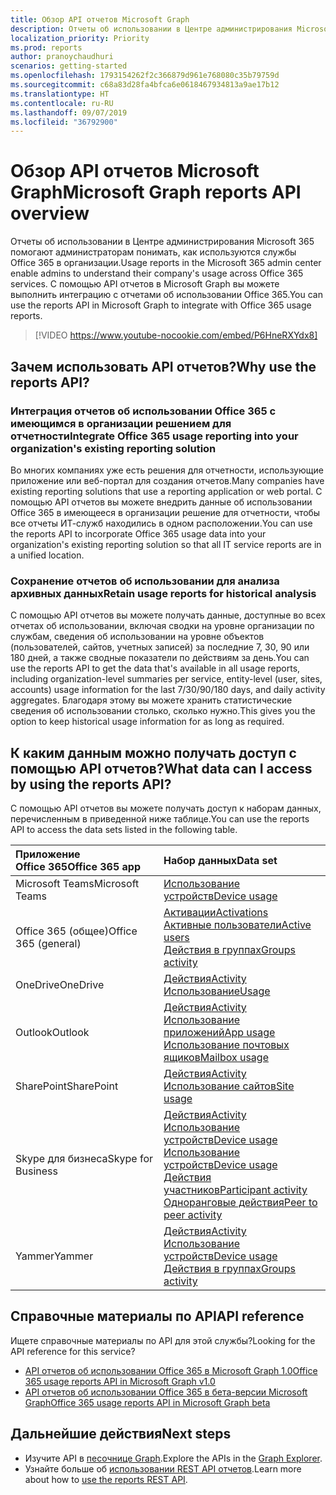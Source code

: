 ```yaml
---
title: Обзор API отчетов Microsoft Graph
description: Отчеты об использовании в Центре администрирования Microsoft 365 помогают администраторам понимать, как используются службы Office 365 в организации. С помощью API отчетов в Microsoft Graph вы можете выполнить интеграцию с отчетами об использовании Office 365.
localization_priority: Priority
ms.prod: reports
author: pranoychaudhuri
scenarios: getting-started
ms.openlocfilehash: 1793154262f2c366879d961e768080c35b79759d
ms.sourcegitcommit: c68a83d28fa4bfca6e0618467934813a9ae17b12
ms.translationtype: HT
ms.contentlocale: ru-RU
ms.lasthandoff: 09/07/2019
ms.locfileid: "36792900"
---
```

# <a name="microsoft-graph-reports-api-overview"></a><span data-ttu-id="da70c-104">Обзор API отчетов Microsoft Graph</span><span class="sxs-lookup"><span data-stu-id="da70c-104">Microsoft Graph reports API overview</span></span>

<span data-ttu-id="da70c-105">Отчеты об использовании в Центре администрирования Microsoft 365 помогают администраторам понимать, как используются службы Office 365 в организации.</span><span class="sxs-lookup"><span data-stu-id="da70c-105">Usage reports in the Microsoft 365 admin center enable admins to understand their company's usage across Office 365 services.</span></span> <span data-ttu-id="da70c-106">С помощью API отчетов в Microsoft Graph вы можете выполнить интеграцию с отчетами об использовании Office 365.</span><span class="sxs-lookup"><span data-stu-id="da70c-106">You can use the reports API in Microsoft Graph to integrate with Office 365 usage reports.</span></span>

> [!VIDEO https://www.youtube-nocookie.com/embed/P6HneRXYdx8]

## <a name="why-use-the-reports-api"></a><span data-ttu-id="da70c-107">Зачем использовать API отчетов?</span><span class="sxs-lookup"><span data-stu-id="da70c-107">Why use the reports API?</span></span>

### <a name="integrate-office-365-usage-reporting-into-your-organizations-existing-reporting-solution"></a><span data-ttu-id="da70c-108">Интеграция отчетов об использовании Office 365 с имеющимся в организации решением для отчетности</span><span class="sxs-lookup"><span data-stu-id="da70c-108">Integrate Office 365 usage reporting into your organization's existing reporting solution</span></span>
<span data-ttu-id="da70c-109">Во многих компаниях уже есть решения для отчетности, использующие приложение или веб-портал для создания отчетов.</span><span class="sxs-lookup"><span data-stu-id="da70c-109">Many companies have existing reporting solutions that use a reporting application or web portal.</span></span> <span data-ttu-id="da70c-110">С помощью API отчетов вы можете внедрить данные об использовании Office 365 в имеющееся в организации решение для отчетности, чтобы все отчеты ИТ-служб находились в одном расположении.</span><span class="sxs-lookup"><span data-stu-id="da70c-110">You can use the reports API to incorporate Office 365 usage data into your organization's existing reporting solution so that all IT service reports are in a unified location.</span></span>  

### <a name="retain-usage-reports-for-historical-analysis"></a><span data-ttu-id="da70c-111">Сохранение отчетов об использовании для анализа архивных данных</span><span class="sxs-lookup"><span data-stu-id="da70c-111">Retain usage reports for historical analysis</span></span>
<span data-ttu-id="da70c-112">С помощью API отчетов вы можете получать данные, доступные во всех отчетах об использовании, включая сводки на уровне организации по службам, сведения об использовании на уровне объектов (пользователей, сайтов, учетных записей) за последние 7, 30, 90 или 180 дней, а также сводные показатели по действиям за день.</span><span class="sxs-lookup"><span data-stu-id="da70c-112">You can use the reports API to get the data that's available in all usage reports, including organization-level summaries per service, entity-level (user, sites, accounts) usage information for the last 7/30/90/180 days, and daily activity aggregates.</span></span> <span data-ttu-id="da70c-113">Благодаря этому вы можете хранить статистические сведения об использовании столько, сколько нужно.</span><span class="sxs-lookup"><span data-stu-id="da70c-113">This gives you the option to keep historical usage information for as long as required.</span></span>

## <a name="what-data-can-i-access-by-using-the-reports-api"></a><span data-ttu-id="da70c-114">К каким данным можно получать доступ с помощью API отчетов?</span><span class="sxs-lookup"><span data-stu-id="da70c-114">What data can I access by using the reports API?</span></span>

<span data-ttu-id="da70c-115">С помощью API отчетов вы можете получать доступ к наборам данных, перечисленным в приведенной ниже таблице.</span><span class="sxs-lookup"><span data-stu-id="da70c-115">You can use the reports API to access the data sets listed in the following table.</span></span>

|<span data-ttu-id="da70c-116">Приложение Office 365</span><span class="sxs-lookup"><span data-stu-id="da70c-116">Office 365 app</span></span>|<span data-ttu-id="da70c-117">Набор данных</span><span class="sxs-lookup"><span data-stu-id="da70c-117">Data set</span></span>|
|:--------|:--------|
|<span data-ttu-id="da70c-118">Microsoft Teams</span><span class="sxs-lookup"><span data-stu-id="da70c-118">Microsoft Teams</span></span>|[<span data-ttu-id="da70c-119">Использование устройств</span><span class="sxs-lookup"><span data-stu-id="da70c-119">Device usage</span></span>](/graph/api/resources/microsoft-teams-device-usage-reports?view=graph-rest-1.0)<br/>|[<span data-ttu-id="da70c-120">Действия пользователей</span><span class="sxs-lookup"><span data-stu-id="da70c-120">User activity</span></span>](/graph/api/resources/microsoft-teams-user-activity-reports?view=graph-rest-1.0)|
|<span data-ttu-id="da70c-121">Office 365 (общее)</span><span class="sxs-lookup"><span data-stu-id="da70c-121">Office 365 (general)</span></span> |[<span data-ttu-id="da70c-122">Активации</span><span class="sxs-lookup"><span data-stu-id="da70c-122">Activations</span></span>](/graph/api/resources/office-365-activations-reports?view=graph-rest-1.0)<br/>[<span data-ttu-id="da70c-123">Активные пользователи</span><span class="sxs-lookup"><span data-stu-id="da70c-123">Active users</span></span>](/graph/api/resources/office-365-active-users-reports?view=graph-rest-1.0)<br/>[<span data-ttu-id="da70c-124">Действия в группах</span><span class="sxs-lookup"><span data-stu-id="da70c-124">Groups activity</span></span>](/graph/api/resources/office-365-groups-activity-reports?view=graph-rest-1.0)|
|<span data-ttu-id="da70c-125">OneDrive</span><span class="sxs-lookup"><span data-stu-id="da70c-125">OneDrive</span></span> |[<span data-ttu-id="da70c-126">Действия</span><span class="sxs-lookup"><span data-stu-id="da70c-126">Activity</span></span>](/graph/api/resources/onedrive-activity-reports?view=graph-rest-1.0)<br/>[<span data-ttu-id="da70c-127">Использование</span><span class="sxs-lookup"><span data-stu-id="da70c-127">Usage</span></span>](/graph/api/resources/onedrive-usage-reports?view=graph-rest-1.0)|
|<span data-ttu-id="da70c-128">Outlook</span><span class="sxs-lookup"><span data-stu-id="da70c-128">Outlook</span></span>|[<span data-ttu-id="da70c-129">Действия</span><span class="sxs-lookup"><span data-stu-id="da70c-129">Activity</span></span>](/graph/api/resources/email-activity-reports?view=graph-rest-1.0)<br/>[<span data-ttu-id="da70c-130">Использование приложений</span><span class="sxs-lookup"><span data-stu-id="da70c-130">App usage</span></span>](/graph/api/resources/email-app-usage-reports?view=graph-rest-1.0)<br/>[<span data-ttu-id="da70c-131">Использование почтовых ящиков</span><span class="sxs-lookup"><span data-stu-id="da70c-131">Mailbox usage</span></span>](/graph/api/resources/mailbox-usage-reports?view=graph-rest-1.0)|
|<span data-ttu-id="da70c-132">SharePoint</span><span class="sxs-lookup"><span data-stu-id="da70c-132">SharePoint</span></span> |[<span data-ttu-id="da70c-133">Действия</span><span class="sxs-lookup"><span data-stu-id="da70c-133">Activity</span></span>](/graph/api/resources/sharepoint-activity-reports?view=graph-rest-1.0)<br/>[<span data-ttu-id="da70c-134">Использование сайтов</span><span class="sxs-lookup"><span data-stu-id="da70c-134">Site usage</span></span>](/graph/api/resources/sharepoint-site-usage-reports?view=graph-rest-1.0)|
|<span data-ttu-id="da70c-135">Skype для бизнеса</span><span class="sxs-lookup"><span data-stu-id="da70c-135">Skype for Business</span></span> |[<span data-ttu-id="da70c-136">Действия</span><span class="sxs-lookup"><span data-stu-id="da70c-136">Activity</span></span>](/graph/api/resources/skype-for-business-activity-reports?view=graph-rest-1.0)<br/>[<span data-ttu-id="da70c-137">Использование устройств</span><span class="sxs-lookup"><span data-stu-id="da70c-137">Device usage</span></span>](/graph/api/resources/skype-for-business-device-usage-reports?view=graph-rest-1.0)<br/>[<span data-ttu-id="da70c-138">Использование устройств</span><span class="sxs-lookup"><span data-stu-id="da70c-138">Device usage</span></span>](/graph/api/resources/skype-for-business-device-usage-reports?view=graph-rest-1.0)<br/>[<span data-ttu-id="da70c-139">Действия участников</span><span class="sxs-lookup"><span data-stu-id="da70c-139">Participant activity</span></span>](/graph/api/resources/skype-for-business-participant-activity-reports?view=graph-rest-1.0)<br/>[<span data-ttu-id="da70c-140">Одноранговые действия</span><span class="sxs-lookup"><span data-stu-id="da70c-140">Peer to peer activity</span></span>](/graph/api/resources/skype-for-business-peer-to-peer-activity?view=graph-rest-1.0)|
|<span data-ttu-id="da70c-141">Yammer</span><span class="sxs-lookup"><span data-stu-id="da70c-141">Yammer</span></span> |[<span data-ttu-id="da70c-142">Действия</span><span class="sxs-lookup"><span data-stu-id="da70c-142">Activity</span></span>](/graph/api/resources/yammer-activity-reports?view=graph-rest-1.0)<br/>[<span data-ttu-id="da70c-143">Использование устройств</span><span class="sxs-lookup"><span data-stu-id="da70c-143">Device usage</span></span>](/graph/api/resources/yammer-device-usage-reports?view=graph-rest-1.0)<br/>[<span data-ttu-id="da70c-144">Действия в группах</span><span class="sxs-lookup"><span data-stu-id="da70c-144">Groups activity</span></span>](/graph/api/resources/yammer-groups-activity-reports?view=graph-rest-1.0)|

## <a name="api-reference"></a><span data-ttu-id="da70c-145">Справочные материалы по API</span><span class="sxs-lookup"><span data-stu-id="da70c-145">API reference</span></span>
<span data-ttu-id="da70c-146">Ищете справочные материалы по API для этой службы?</span><span class="sxs-lookup"><span data-stu-id="da70c-146">Looking for the API reference for this service?</span></span>

- [<span data-ttu-id="da70c-147">API отчетов об использовании Office 365 в Microsoft Graph 1.0</span><span class="sxs-lookup"><span data-stu-id="da70c-147">Office 365 usage reports API in Microsoft Graph v1.0</span></span>](/graph/api/resources/report?view=graph-rest-1.0)
- [<span data-ttu-id="da70c-148">API отчетов об использовании Office 365 в бета-версии Microsoft Graph</span><span class="sxs-lookup"><span data-stu-id="da70c-148">Office 365 usage reports API in Microsoft Graph beta</span></span>](/graph/api/resources/report?view=graph-rest-beta)

## <a name="next-steps"></a><span data-ttu-id="da70c-149">Дальнейшие действия</span><span class="sxs-lookup"><span data-stu-id="da70c-149">Next steps</span></span>

* <span data-ttu-id="da70c-150">Изучите API в [песочнице Graph](https://developer.microsoft.com/graph/graph-explorer).</span><span class="sxs-lookup"><span data-stu-id="da70c-150">Explore the APIs in the [Graph Explorer](https://developer.microsoft.com/graph/graph-explorer).</span></span>
* <span data-ttu-id="da70c-151">Узнайте больше об [использовании REST API отчетов](/graph/api/resources/report?view=graph-rest-1.0).</span><span class="sxs-lookup"><span data-stu-id="da70c-151">Learn more about how to [use the reports REST API](/graph/api/resources/report?view=graph-rest-1.0).</span></span>
